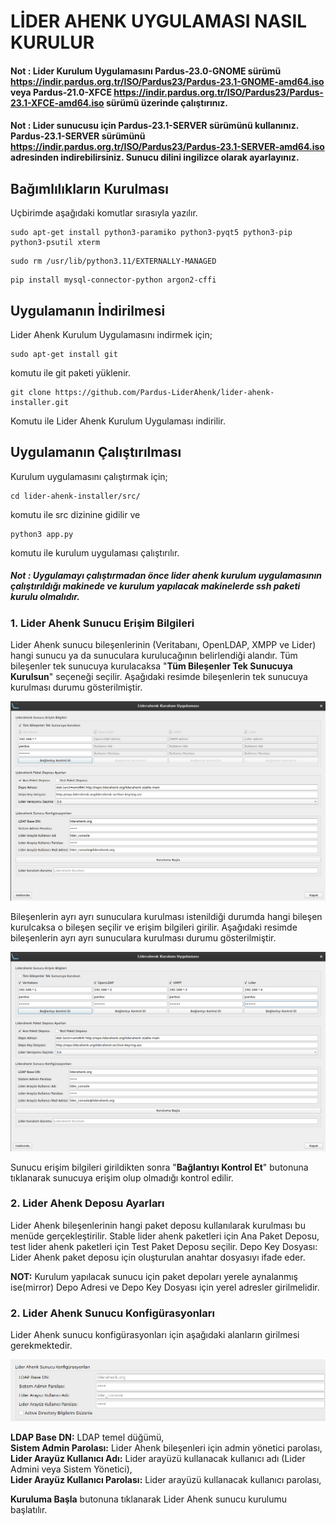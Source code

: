 # LİDER AHENK UYGULAMASI NASIL KURULUR


#### Not : Lider Kurulum Uygulamasını Pardus-23.0-GNOME sürümü https://indir.pardus.org.tr/ISO/Pardus23/Pardus-23.1-GNOME-amd64.iso veya Pardus-21.0-XFCE https://indir.pardus.org.tr/ISO/Pardus23/Pardus-23.1-XFCE-amd64.iso sürümü üzerinde çalıştırınız.

#### Not : Lider sunucusu için Pardus-23.1-SERVER sürümünü kullanınız. Pardus-23.1-SERVER sürümünü https://indir.pardus.org.tr/ISO/Pardus23/Pardus-23.1-SERVER-amd64.iso adresinden indirebilirsiniz. Sunucu dilini ingilizce olarak ayarlayınız.

## Bağımlılıkların Kurulması

Uçbirimde aşağıdaki komutlar sırasıyla yazılır.

````
sudo apt-get install python3-paramiko python3-pyqt5 python3-pip python3-psutil xterm 
````
````
sudo rm /usr/lib/python3.11/EXTERNALLY-MANAGED
````
````
pip install mysql-connector-python argon2-cffi
````


## Uygulamanın İndirilmesi

Lider Ahenk Kurulum Uygulamasını indirmek için;

````
sudo apt-get install git
````

komutu ile git paketi yüklenir.

````
git clone https://github.com/Pardus-LiderAhenk/lider-ahenk-installer.git
````

Komutu ile Lider Ahenk Kurulum Uygulaması indirilir.

## Uygulamanın Çalıştırılması

Kurulum uygulamasını çalıştırmak için;

````
cd lider-ahenk-installer/src/
````

komutu ile src dizinine gidilir ve

````
python3 app.py
````

komutu ile kurulum uygulaması çalıştırılır.

##### Not : Uygulamayı çalıştırmadan önce lider ahenk kurulum uygulamasının çalıştırıldığı makinede ve  kurulum yapılacak makinelerde ssh paketi kurulu olmalıdır.

### 1. Lider Ahenk Sunucu Erişim Bilgileri

Lider Ahenk sunucu bileşenlerinin (Veritabanı, OpenLDAP, XMPP ve Lider) hangi sunucu ya da sunuculara kurulucağının belirlendiği alandır. Tüm bileşenler tek sunucuya kurulacaksa "**Tüm Bileşenler Tek Sunucuya Kurulsun**" seçeneği seçilir. 
Aşağıdaki resimde bileşenlerin tek sunucuya kurulması durumu gösterilmiştir.

![1](img/inst3.1.png)

Bileşenlerin ayrı ayrı sunuculara kurulması istenildiği durumda hangi bileşen kurulcaksa o bileşen seçilir ve erişim bilgileri girilir.
Aşağıdaki resimde bileşenlerin ayrı ayrı sunuculara kurulması durumu gösterilmiştir.

![1](img/inst3.3.png)

Sunucu erişim bilgileri girildikten sonra "**Bağlantıyı Kontrol Et**" butonuna tıklanarak sunucuya erişim olup olmadığı kontrol edilir.

### 2. Lider Ahenk Deposu Ayarları

Lider Ahenk bileşenlerinin hangi paket deposu kullanılarak kurulması bu menüde gerçekleştirilir. Stable lider ahenk paketleri için Ana Paket Deposu, test lider ahenk paketleri için Test Paket Deposu seçilir.
Depo Key Dosyası: Lider Ahenk paket deposu için oluşturulan anahtar dosyasıyı ifade eder.

**NOT:** Kurulum yapılacak sunucu için paket depoları yerele aynalanmış ise(mirror) Depo Adresi ve Depo Key Dosyası için yerel adresler girilmelidir.
 
### 2. Lider Ahenk Sunucu Konfigürasyonları

Lider Ahenk sunucu konfigürasyonları için aşağıdaki alanların girilmesi gerekmektedir.

![1](img/inst2.4.png)

**LDAP Base DN:** LDAP temel düğümü,<br>
**Sistem Admin Parolası:** Lider Ahenk bileşenleri için admin yönetici parolası,<br>
**Lider Arayüz Kullanıcı Adı:** Lider arayüzü kullanacak kullanıcı adı (Lider Admini veya Sistem Yönetici), <br>
**Lider Arayüz Kullanıcı Parolası:** Lider arayüzü kullanacak kullanıcı parolası, <br>


**Kuruluma Başla** butonuna tıklanarak Lider Ahenk sunucu kurulumu başlatılır.
